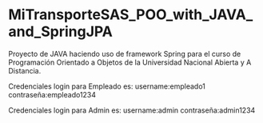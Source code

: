 # MiTransporteSAS_POO_with_JAVA_and_SpringJPA
Proyecto de JAVA haciendo uso de framework Spring para el curso de Programación Orientado a Objetos de la Universidad Nacional Abierta y A Distancia.

Credenciales login para Empleado es:
username:empleado1
contraseña:empleado1234

Credenciales login para Admin es:
username:admin
contraseña:admin1234
